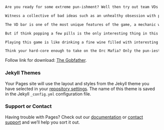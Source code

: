 ```markdown
Are you ready for some extreme pun-ishment? Well then try out team VDs newest game The Gobfather. This game has everything you could ever want out of a top-down bullet HELL, such as Orcs to kill, bad puns and so... many... pizzas...

Witness a collective of bad ideas such as an unhealthy obsession with pizza, puns and pills.

The VD bar is one of the most unique features of the game, a mechanic wherein you have to work fast to keep your Vitamin D levels high for the best chance for premium loot!

But if think popping a few pills is the only interesting thing in this game you would be mistaken, there is plenty to keep the mind occupied from table flipping for when the meal just wasn't good enough and it makes you mad to a Boss battle where he won't wait for you to come to him, he will surf the pizza all the way to you! And with the maps being procedurally generated you will have a new experience every time.

Playing this game is like drinking a fine wine filled with interesting flavours but you might not know what colour it should be by the end. One of our games interesting 'flavours' is the unique aesthetic to the cell shaded art helping it to look crisp and sweet. Another 'flavour' would be the replayability that the weapons and other collectables provide giving a nice fruity twist, with the final few drops of the bottle providing a dash of competitiveness though the scoring system.

Think your hard-core enough to take on the Orc Mafia? Only the pun-iest people have made it to the end and survived.
```

Follow link for download: [The Gobfather](https://sparky439.itch.io/the-gobfather).

### Jekyll Themes

Your Pages site will use the layout and styles from the Jekyll theme you have selected in your [repository settings](https://github.com/NathanDavid/TheGobfather/settings). The name of this theme is saved in the Jekyll `_config.yml` configuration file.

### Support or Contact

Having trouble with Pages? Check out our [documentation](https://help.github.com/categories/github-pages-basics/) or [contact support](https://github.com/contact) and we’ll help you sort it out.

